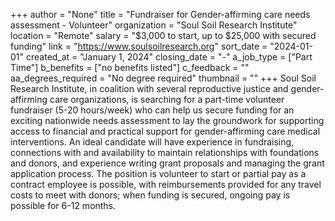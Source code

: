 +++
author = "None"
title = "Fundraiser for Gender-affirming care needs assessment - Volunteer"
organization = "Soul Soil Research Institute"
location = "Remote"
salary = "$3,000 to start, up to $25,000 with secured funding"
link = "https://www.soulsoilresearch.org"
sort_date = "2024-01-01"
created_at = "January 1, 2024"
closing_date = "-"
a_job_type = ["Part Time"]
b_benefits = ["no benefits listed"]
c_feedback = ""
aa_degrees_required = "No degree required"
thumbnail = ""
+++
Soul Soil Research Institute, in coalition with several reproductive justice and gender-affirming care organizations, is searching for a part-time volunteer fundraiser (5-20 hours/week) who can help us secure funding for an exciting nationwide needs assessment to lay the groundwork for supporting access to financial and practical support for gender-affirming care medical interventions. An ideal candidate will have experience in fundraising, connections with and availability to maintain relationships with foundations and donors, and experience writing grant proposals and managing the grant application process. The position is volunteer to start or partial pay as a contract employee is possible, with reimbursements provided for any travel costs to meet with donors; when funding is secured, ongoing pay is possible for 6-12 months. 